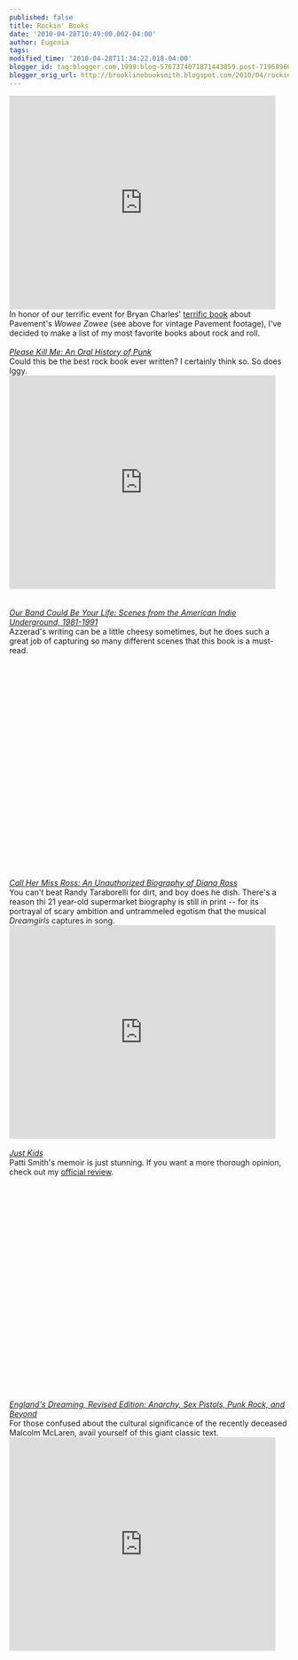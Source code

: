 ```yaml
---
published: false
title: Rockin' Books
date: '2010-04-28T10:49:00.002-04:00'
author: Eugenia
tags: 
modified_time: '2010-04-28T11:34:22.018-04:00'
blogger_id: tag:blogger.com,1999:blog-5767374071871443859.post-7196896032000996225
blogger_orig_url: http://brooklinebooksmith.blogspot.com/2010/04/rockin-books.html
---
```


<object width="480" height="385"><param name="movie" value="http://www.youtube.com/v/ryh-bYA0_yY&hl=en_US&fs=1&"></param><param name="allowFullScreen" value="true"></param><param name="allowscriptaccess" value="always"></param><embed src="http://www.youtube.com/v/ryh-bYA0_yY&hl=en_US&fs=1&" type="application/x-shockwave-flash" allowscriptaccess="always" allowfullscreen="true" width="480" height="385"></embed></object><br />In honor of our terrific event for Bryan Charles' <a href="http://www.brooklinebooksmith-shop.com/book/9780826429575">terrific book</a> about Pavement's <i>Wowee Zowee</i> (see above for vintage Pavement footage), I've decided to make a list of my most favorite books about rock and roll.<br /><br /><a href="http://www.brooklinebooksmith-shop.com/book/9780802142641"><i>Please Kill Me: An Oral History of Punk</i></a><br />Could this be the best rock book ever written? I certainly think so. So does Iggy.<br /><object width="480" height="385"><param name="movie" value="http://www.youtube.com/v/IbLRf0j80wU&hl=en_US&fs=1&"></param><param name="allowFullScreen" value="true"></param><param name="allowscriptaccess" value="always"></param><embed src="http://www.youtube.com/v/IbLRf0j80wU&hl=en_US&fs=1&" type="application/x-shockwave-flash" allowscriptaccess="always" allowfullscreen="true" width="480" height="385"></embed></object><br /><br /><br /><a href="http://www.brooklinebooksmith-shop.com/search/apachesolr_search/our+band+could+be+your+life"><i>Our Band Could Be Your Life: Scenes from the American Indie Underground, 1981-1991</i> </a><br />Azzerad's writing can be a little cheesy sometimes, but he does such a great job of capturing so many different scenes that this book is a must-read.<br /><object width="480" height="385"><param name="movie" value="http://www.youtube.com/v/2BII01gneTU&hl=en_US&fs=1&"></param><param name="allowFullScreen" value="true"></param><param name="allowscriptaccess" value="always"></param><embed src="http://www.youtube.com/v/2BII01gneTU&hl=en_US&fs=1&" type="application/x-shockwave-flash" allowscriptaccess="always" allowfullscreen="true" width="480" height="385"></embed></object><br /><br /><a href="http://www.brooklinebooksmith-shop.com/search/apachesolr_search/call+her+miss+ross"><i>Call Her Miss Ross: An Unauthorized Biography of Diana Ross</i></a><br />You can't beat Randy Taraborelli for dirt, and boy does he dish. There's a reason thi 21 year-old supermarket biography is still in print -- for its portrayal of scary ambition and untrammeled egotism that the musical <i>Dreamgirls</i> captures in song.<br /><object width="480" height="385"><param name="movie" value="http://www.youtube.com/v/23UkIkwy5ZM&hl=en_US&fs=1&"></param><param name="allowFullScreen" value="true"></param><param name="allowscriptaccess" value="always"></param><embed src="http://www.youtube.com/v/23UkIkwy5ZM&hl=en_US&fs=1&" type="application/x-shockwave-flash" allowscriptaccess="always" allowfullscreen="true" width="480" height="385"></embed></object><br /><br /><a href="http://www.brooklinebooksmith-shop.com/book/9780066211312"><i>Just Kids</i></a><br />Patti Smith's memoir is just stunning. If you want a more thorough opinion, check out my <a href="http://www.boston.com/ae/books/articles/2010/01/17/patti_smith_recalls_life_with_mapplethorpe_and_atop_new_york_art_scene/">official review</a>. <br /><object width="640" height="385"><param name="movie" value="http://www.youtube.com/v/VgNeBNMJFZs&hl=en_US&fs=1&"></param><param name="allowFullScreen" value="true"></param><param name="allowscriptaccess" value="always"></param><embed src="http://www.youtube.com/v/VgNeBNMJFZs&hl=en_US&fs=1&" type="application/x-shockwave-flash" allowscriptaccess="always" allowfullscreen="true" width="640" height="385"></embed></object><br /><br /><a href="http://www.brooklinebooksmith-shop.com/book/9780312288228"><i>England's Dreaming, Revised Edition: Anarchy, Sex Pistols, Punk Rock, and Beyond</i></a><br />For those confused about the cultural significance of the recently deceased Malcolm McLaren, avail yourself of this giant classic text. <br /><object width="480" height="385"><param name="movie" value="http://www.youtube.com/v/WIXg9KUiy00&hl=en_US&fs=1&"></param><param name="allowFullScreen" value="true"></param><param name="allowscriptaccess" value="always"></param><embed src="http://www.youtube.com/v/WIXg9KUiy00&hl=en_US&fs=1&" type="application/x-shockwave-flash" allowscriptaccess="always" allowfullscreen="true" width="480" height="385"></embed></object>